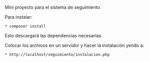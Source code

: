 
Mini proyecto para el sistema de seguimiento

Para instalar:

    * composer install


Esto descargará las dependencias necesarias.

Colocar los archivos en un servidor y hacer la instalación yendo a:

    * http://localhost/seguimiento/instalacion.php

